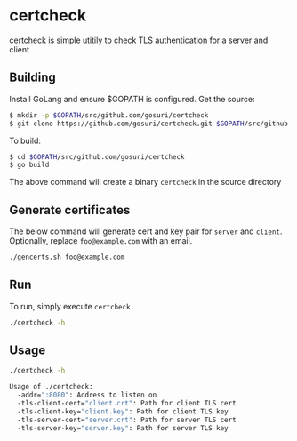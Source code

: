 # certcheck

certcheck is simple utitily to check TLS authentication for a server and client

## Building

Install GoLang and ensure $GOPATH is configured. Get the source:

```sh
$ mkdir -p $GOPATH/src/github.com/gosuri/certcheck
$ git clone https://github.com/gosuri/certcheck.git $GOPATH/src/github.com/gosuri/certcheck
```

To build:

```sh
$ cd $GOPATH/src/github.com/gosuri/certcheck
$ go build
```

The above command will create a binary `certcheck` in the source directory

## Generate certificates

The below command will generate cert and key pair for `server` and `client`. Optionally, replace `foo@example.com` with an email.

```sh
./gencerts.sh foo@example.com
```

## Run 

To run, simply execute `certcheck`

```sh
./certcheck -h
```

## Usage

```sh
./certcheck -h

Usage of ./certcheck:
  -addr=":8080": Address to listen on
  -tls-client-cert="client.crt": Path for client TLS cert
  -tls-client-key="client.key": Path for client TLS key
  -tls-server-cert="server.crt": Path for server TLS cert
  -tls-server-key="server.key": Path for server TLS key
```
